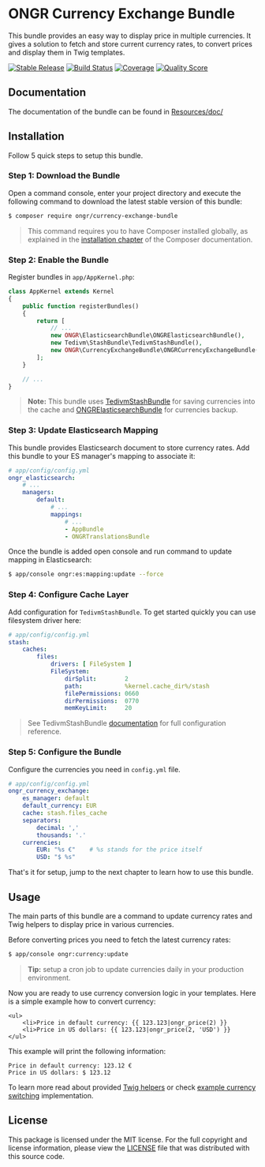 ONGR Currency Exchange Bundle
===

This bundle provides an easy way to display price in multiple currencies. It
gives a solution to fetch and store current currency rates, to convert prices
and display them in Twig templates.

[![Stable Release](https://poser.pugx.org/ongr/currency-exchange-bundle/v/stable.svg)](https://packagist.org/packages/ongr/currency-exchange-bundle)
[![Build Status](https://travis-ci.org/ongr-io/CurrencyExchangeBundle.svg?branch=master)](https://travis-ci.org/ongr-io/CurrencyExchangeBundle)
[![Coverage](https://scrutinizer-ci.com/g/ongr-io/CurrencyExchangeBundle/badges/coverage.png?b=master)](https://scrutinizer-ci.com/g/ongr-io/CurrencyExchangeBundle/?branch=master)
[![Quality Score](https://scrutinizer-ci.com/g/ongr-io/CurrencyExchangeBundle/badges/quality-score.png?b=master)](https://scrutinizer-ci.com/g/ongr-io/CurrencyExchangeBundle/?branch=master)

Documentation
---

The documentation of the bundle can be found in [Resources/doc/][2]

Installation
---
    
Follow 5 quick steps to setup this bundle.

### Step 1: Download the Bundle

Open a command console, enter your project directory and execute the following
command to download the latest stable version of this bundle:

```bash
$ composer require ongr/currency-exchange-bundle
```

> This command requires you to have Composer installed globally, as explained in
> the [installation chapter][3] of the Composer documentation.

### Step 2: Enable the Bundle

Register bundles in `app/AppKernel.php`:

```php
class AppKernel extends Kernel
{
    public function registerBundles()
    {
        return [
            // ...
            new ONGR\ElasticsearchBundle\ONGRElasticsearchBundle(),
            new Tedivm\StashBundle\TedivmStashBundle(),          
            new ONGR\CurrencyExchangeBundle\ONGRCurrencyExchangeBundle(),    
        ];
    }

    // ...
}
```

> __Note:__ This bundle uses [TedivmStashBundle][5] for saving currencies into
the cache and [ONGRElasticsearchBundle][4] for currencies backup.
       
### Step 3: Update Elasticsearch Mapping  

This bundle provides Elasticsearch document to store currency rates. Add this
bundle to your ES manager's mapping to associate it:

```yml                
# app/config/config.yml
ongr_elasticsearch:
    # ...
    managers:
        default:
            # ...
            mappings:
                # ...
                - AppBundle
                - ONGRTranslationsBundle
```

Once the bundle is added open console and run command to update mapping in
Elasticsearch:

```bash
$ app/console ongr:es:mapping:update --force
```

### Step 4: Configure Cache Layer

Add configuration for `TedivmStashBundle`. To get started quickly you can use
filesystem driver here: 

```yml
# app/config/config.yml
stash:
    caches:
        files:
            drivers: [ FileSystem ]
            FileSystem:
                dirSplit:        2
                path:            %kernel.cache_dir%/stash
                filePermissions: 0660
                dirPermissions:  0770
                memKeyLimit:     20
```

> See TedivmStashBundle [documentation][5] for full configuration reference. 
  
### Step 5: Configure the Bundle

Configure the currencies you need in `config.yml` file.

```yml
# app/config/config.yml
ongr_currency_exchange:
    es_manager: default
    default_currency: EUR
    cache: stash.files_cache
    separators:
        decimal: ','
        thousands: '.'
    currencies:
        EUR: "%s €"    # %s stands for the price itself
        USD: "$ %s"
```

That's it for setup, jump to the next chapter to learn how to use this bundle.

Usage
---

The main parts of this bundle are a command to update currency rates and Twig
helpers to display price in various currencies.

Before converting prices you need to fetch the latest currency rates:

```bash
$ app/console ongr:currency:update
```

> __Tip:__ setup a cron job to update currencies daily in your production environment. 

Now you are ready to use currency conversion logic in your templates. Here is
a simple example how to convert currency:

```twig
<ul>
    <li>Price in default currency: {{ 123.123|ongr_price(2) }}
    <li>Price in US dollars: {{ 123.123|ongr_price(2, 'USD') }}
</ul>
```

This example will print the following information:

```
Price in default currency: 123.12 €
Price in US dollars: $ 123.12 
```

To learn more read about provided [Twig helpers][6] or check
[example currency switching][7] implementation.

License
---

This package is licensed under the MIT license. For the full copyright and
license information, please view the [LICENSE][1] file that was distributed
with this source code. 

[1]: LICENSE
[2]: Resources/doc/index.md
[3]: https://getcomposer.org/doc/00-intro.md
[4]: https://github.com/ongr-io/ElasticsearchBundle
[5]: https://github.com/tedious/TedivmStashBundle
[6]: Resources/doc/twig_helpers.md
[7]: Resources/doc/switching_currency.md
